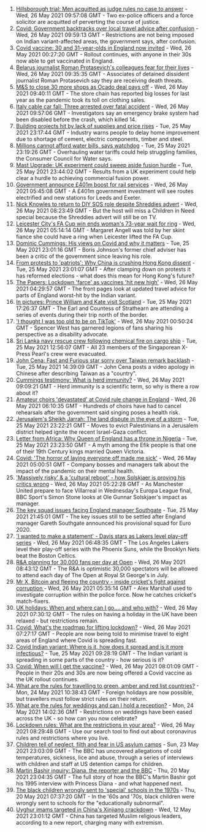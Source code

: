 1. [Hillsborough trial: Men acquitted as judge rules no case to answer](https://www.bbc.co.uk/news/uk-england-merseyside-57172900) - Wed, 26 May 2021 09:57:08 GMT - Two ex-police officers and a force solicitor are acquitted of perverting the course of justice.
2. [Covid: Government backtracks over local travel advice after confusion](https://www.bbc.co.uk/news/uk-57246973) - Wed, 26 May 2021 09:59:13 GMT - Restrictions are not being imposed on Indian variant-affected areas, the government says, after confusion.
3. [Covid vaccine: 30 and 31-year-olds in England now invited](https://www.bbc.co.uk/news/health-57245793) - Wed, 26 May 2021 00:27:20 GMT - Rollout continues, with anyone in their 30s now able to get vaccinated in England.
4. [Belarus journalist Roman Protasevich's colleagues fear for their lives](https://www.bbc.co.uk/news/world-europe-57251463) - Wed, 26 May 2021 09:35:35 GMT - Associates of detained dissident journalist Roman Protasevich say they are receiving death threats.
5. [M&S to close 30 more shops as Ocado deal pays off](https://www.bbc.co.uk/news/business-57251682) - Wed, 26 May 2021 09:40:11 GMT - The store chain has reported big losses for last year as the pandemic took its toll on clothing sales.
6. [Italy cable car fall: Three arrested over fatal accident](https://www.bbc.co.uk/news/world-europe-57252289) - Wed, 26 May 2021 09:57:06 GMT - Investigators say an emergency brake system had been disabled before the crash, which killed 14.
7. [Building projects hit by lack of supplies and price rises](https://www.bbc.co.uk/news/business-57247757) - Tue, 25 May 2021 23:17:44 GMT - Industry warns people to delay home improvement due to shortage of cement, electric components, timber and steel.
8. [Millions cannot afford water bills, says watchdog](https://www.bbc.co.uk/news/business-57247187) - Tue, 25 May 2021 23:19:26 GMT - Overhauling water tariffs could help struggling families, the Consumer Council for Water says.
9. [Mast Upgrade: UK experiment could sweep aside fusion hurdle](https://www.bbc.co.uk/news/science-environment-57232644) - Tue, 25 May 2021 23:44:02 GMT - Results from a UK experiment could help clear a hurdle to achieving commercial fusion power.
10. [Government announce £401m boost for rail services](https://www.bbc.co.uk/news/uk-england-57246461) - Wed, 26 May 2021 05:45:08 GMT - A £401m government investment will see routes electrified and new stations for Leeds and Exeter.
11. [Nick Knowles to return to DIY SOS role despite Shreddies advert](https://www.bbc.co.uk/news/entertainment-arts-57252829) - Wed, 26 May 2021 08:23:49 GMT - But the host will miss a Children in Need special because the Shreddies advert will still be on TV.
12. [Leicester City's FA Cup win ends woman's 73-year wait for ring](https://www.bbc.co.uk/news/uk-england-leicestershire-57241077) - Wed, 26 May 2021 05:14:14 GMT - Margaret Angell was told by her skint fiance she could have a ring when Leicester lifted the FA Cup.
13. [Dominic Cummings: His views on Covid and why it matters](https://www.bbc.co.uk/news/uk-politics-57240020) - Tue, 25 May 2021 23:01:16 GMT - Boris Johnson's former chief adviser has been a critic of the government since leaving his role.
14. [From protests to 'patriots': Why China is crushing Hong Kong dissent](https://www.bbc.co.uk/news/world-asia-57225142) - Tue, 25 May 2021 23:01:07 GMT - After clamping down on protests it has reformed elections - what does this mean for Hong Kong's future?
15. [The Papers: Lockdown 'farce' as vaccines 'hit new high'](https://www.bbc.co.uk/news/blogs-the-papers-57249894) - Wed, 26 May 2021 04:29:57 GMT - The front pages look at updated travel advice for parts of England worst-hit by the Indian variant.
16. [In pictures: Prince William and Kate visit Scotland](https://www.bbc.co.uk/news/uk-scotland-57241340) - Tue, 25 May 2021 17:26:37 GMT - The Earl and Countess of Strathearn are attending a series of events during their trip north of the border.
17. ['I thought I was too old to be on TikTok'](https://www.bbc.co.uk/news/world-us-canada-57244862) - Wed, 26 May 2021 00:50:24 GMT - Spencer West has garnered legions of fans sharing his perspective as a disability advocate.
18. [Sri Lanka navy rescue crew following chemical fire on cargo ship](https://www.bbc.co.uk/news/world-asia-57244173) - Tue, 25 May 2021 12:56:07 GMT - All 23 members of the Singaporean X-Press Pearl's crew were evacuated.
19. [John Cena: Fast and Furious star sorry over Taiwan remark backlash](https://www.bbc.co.uk/news/world-asia-57241053) - Tue, 25 May 2021 14:39:09 GMT - John Cena posts a video apology in Chinese after describing Taiwan as a "country".
20. [Cummings testimony: What is herd immunity?](https://www.bbc.co.uk/news/57229390) - Wed, 26 May 2021 09:09:21 GMT - Herd immunity is a scientific term, so why is there a row about it?
21. [Amateur choirs 'devastated' at Covid rule change in England](https://www.bbc.co.uk/news/entertainment-arts-57240510) - Wed, 26 May 2021 06:10:35 GMT - Hundreds of choirs have had to cancel rehearsals after the government said singing poses a health risk.
22. [Jerusalem's Sheikh Jarrah: The land dispute in the eye of a storm](https://www.bbc.co.uk/news/world-middle-east-57243631) - Tue, 25 May 2021 23:22:21 GMT - Moves to evict Palestinians in a Jerusalem district helped ignite the recent Israel-Gaza conflict.
23. [Letter from Africa: Why Queen of England has a throne in Nigeria](https://www.bbc.co.uk/news/world-africa-57156148) - Tue, 25 May 2021 23:23:50 GMT - A myth among the Efik people is that one of their 19th Century kings married Queen Victoria.
24. [Covid: 'The horror of laying everyone off made me sick'](https://www.bbc.co.uk/news/uk-scotland-scotland-business-57160947) - Wed, 26 May 2021 05:00:51 GMT - Company bosses and managers talk about the impact of the pandemic on their mental health.
25. ['Massively risky' & a 'cultural reboot' - how Solskjaer is proving his critics wrong](https://www.bbc.co.uk/sport/football/57237782) - Wed, 26 May 2021 05:22:28 GMT - As Manchester United prepare to face Villarreal in Wednesday's Europa League final, BBC Sport's Simon Stone looks at Ole Gunnar Solskjaer's impact as manager.
26. [The key squad issues facing England manager Southgate](https://www.bbc.co.uk/sport/football/57244587) - Tue, 25 May 2021 21:45:01 GMT - The key issues still to be settled after England manager Gareth Southgate announced his provisional squad for Euro 2020.
27. ['I wanted to make a statement' - Davis stars as Lakers level play-off series](https://www.bbc.co.uk/sport/basketball/57251692) - Wed, 26 May 2021 06:48:35 GMT - The Los Angeles Lakers level their play-off series with the Phoenix Suns, while the Brooklyn Nets beat the Boston Celtics.
28. [R&A planning for 30,000 fans per day at Open](https://www.bbc.co.uk/sport/golf/57251775) - Wed, 26 May 2021 08:43:12 GMT - The R&A is optimistic 30,000 spectators will be allowed to attend each day of The Open at Royal St George's in July.
29. [Mr X, Bitcoin and fleeing the country - inside cricket's fight against corruption ](https://www.bbc.co.uk/sport/cricket/57228211) - Wed, 26 May 2021 05:35:14 GMT - Alex Marshall used to investigate corruption within the police force. Now he catches cricket's match-fixers.
30. [UK holidays: When and where can I go.... and who with?](https://www.bbc.co.uk/news/explainers-52646738) - Wed, 26 May 2021 07:30:12 GMT - The rules on having a holiday in the UK have been relaxed - but restrictions remain.
31. [Covid: What's the roadmap for lifting lockdown?](https://www.bbc.co.uk/news/explainers-52530518) - Wed, 26 May 2021 07:27:17 GMT - People are now being told to minimise travel to eight areas of England where Covid is spreading fast.
32. [Covid Indian variant: Where is it, how does it spread and is it more infectious?](https://www.bbc.co.uk/news/health-57157496) - Tue, 25 May 2021 09:28:19 GMT - The Indian variant is spreading in some parts of the country - how serious is it?
33. [Covid: When will I get the vaccine?](https://www.bbc.co.uk/news/health-55045639) - Wed, 26 May 2021 08:01:09 GMT - People in their 20s and 30s are now being offered a Covid vaccine as the UK rollout continues.
34. [What are the rules for travelling to green, amber and red list countries?](https://www.bbc.co.uk/news/explainers-52544307) - Mon, 24 May 2021 10:38:43 GMT - Foreign holidays are now possible, but travellers must follow strict rules on their return.
35. [What are the rules for weddings and can I hold a reception?](https://www.bbc.co.uk/news/explainers-52811509) - Mon, 24 May 2021 14:02:36 GMT - Restrictions on weddings have been eased across the UK - so how can you now celebrate?
36. [Lockdown rules: What are the restrictions in your area?](https://www.bbc.co.uk/news/uk-54373904) - Wed, 26 May 2021 08:29:48 GMT - Use our search tool to find out about coronavirus rules and restrictions where you live.
37. [Children tell of neglect, filth and fear in US asylum camps](https://www.bbc.co.uk/news/world-us-canada-57149721) - Sun, 23 May 2021 23:03:09 GMT - The BBC has uncovered allegations of cold temperatures, sickness, lice and abuse, through a series of interviews with children and staff at US detention camps for children.
38. [Martin Bashir inquiry: Diana, the reporter and the BBC](https://www.bbc.co.uk/news/uk-56680229) - Thu, 20 May 2021 23:04:35 GMT - The full story of how the BBC's Martin Bashir got his 1995 interview with Princess Diana - and what happened next.
39. [The black children wrongly sent to 'special' schools in the 1970s](https://www.bbc.co.uk/news/uk-57099654) - Thu, 20 May 2021 07:37:20 GMT - In the '60s and '70s, black children were wrongly sent to schools for the "educationally subnormal".
40. [Uyghur imams targeted in China's Xinjiang crackdown](https://www.bbc.co.uk/news/world-asia-china-56986057) - Wed, 12 May 2021 23:01:12 GMT - China has targeted Muslim religious leaders, according to a new report, charging many with extremism.
